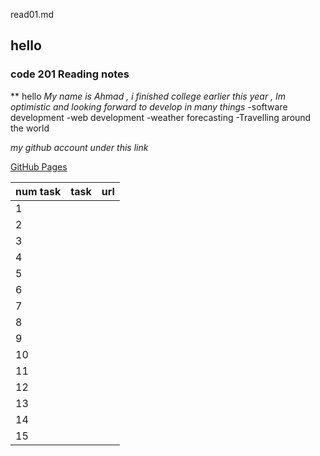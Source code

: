read01.md
## hello 
### code 201 Reading notes
** hello
_My name is Ahmad , i finished college earlier this year , Im optimistic and looking forward to develop in many things_
-software development
-web development
-weather forecasting
-Travelling around the world

*my github account under this link*

[GitHub Pages](https://github.com/Ahmad-loop98)

| num task |  task   |    url    |
| :---     | :----:  |      ---: |
|   1      |         |           |
|   2      |         |           |
|   3      |         |           |
|   4      |         |           |
|   5      |         |           |
|   6      |         |           |
|   7      |         |           |
|   8      |         |           |
|   9      |         |           |
|   10     |         |           |
|   11     |         |           |
|   12     |         |           |
|   13     |         |           |
|   14     |         |           |
|   15     |         |           |

